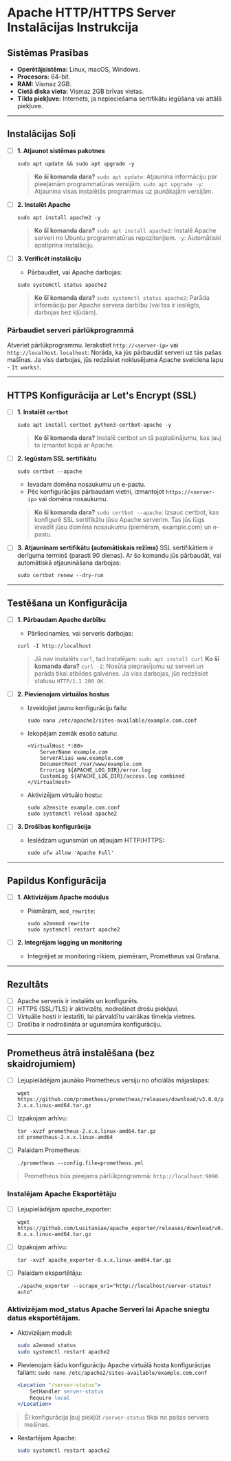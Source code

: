 # Apache HTTP/HTTPS Server Instalācijas Instrukcija

## Sistēmas Prasības
- **Operētājsistēma:** Linux, macOS, Windows.
- **Procesors:** 64-bit.
- **RAM:** Vismaz 2GB.
- **Cietā diska vieta:** Vismaz 2GB brīvas vietas.
- **Tīkla piekļuve:** Internets, ja nepieciešama sertifikātu iegūšana vai attālā piekļuve.

---

## Instalācijas Soļi

 - [ ] **1. Atjaunot sistēmas pakotnes**
    ```
    sudo apt update && sudo apt upgrade -y
    ```
    > **Ko šī komanda dara?**
    `sudo apt update`: Atjaunina informāciju par pieejamām programmatūras versijām.
    `sudo apt upgrade -y`: Atjaunina visas instalētās programmas uz jaunākajām versijām.

 - [ ] **2. Instalēt Apache**
    ```
    sudo apt install apache2 -y
    ```
    > **Ko šī komanda dara?**
    `sudo apt install apache2`: Instalē Apache serveri no Ubuntu programmatūras repozitorijiem.
    `-y`: Automātiski apstiprina instalāciju.

 - [ ] **3. Verificēt instalāciju**
    - Pārbaudiet, vai Apache darbojas:
    ```
    sudo systemctl status apache2
    ```
    > **Ko šī komanda dara?**
    `sudo systemctl status apache2`: Parāda informāciju par Apache servera darbību (vai tas ir ieslēgts, darbojas bez kļūdām).

### Pārbaudiet serveri pārlūkprogrammā
Atveriet pārlūkprogrammu.
Ierakstiet `http://<server-ip>` vai `http://localhost`.
`localhost`: Norāda, ka jūs pārbaudāt serveri uz tās pašas mašīnas.
Ja viss darbojas, jūs redzēsiet noklusējuma Apache sveiciena lapu - `It works!`.


---

## HTTPS Konfigurācija ar Let's Encrypt (SSL)

- [ ] **1. Instalēt `certbot`**
    ```
    sudo apt install certbot python3-certbot-apache -y
    ```
    > **Ko šī komanda dara?**
    Instalē certbot un tā paplašinājumu, kas ļauj to izmantot kopā ar Apache.

- [ ] **2. Iegūstam SSL sertifikātu**
    ```
    sudo certbot --apache
    ```
    - Ievadam domēna nosaukumu un e-pastu.
    - Pēc konfigurācijas pārbaudam vietni, izmantojot `https://<server-ip>` vai domēna nosaukumu.
    > **Ko šī komanda dara?**
`sudo certbot --apache`: Izsauc certbot, kas konfigurē SSL sertifikātu jūsu Apache serverim.
Tas jūs lūgs ievadīt jūsu domēna nosaukumu (piemēram, example.com) un e-pastu.

- [ ] **3. Atjauninam sertifikātu (automātiskais režīms)**
SSL sertifikātiem ir derīguma termiņš (parasti 90 dienas). Ar šo komandu jūs pārbaudāt, vai automātiskā atjaunināšana darbojas:
    ```
    sudo certbot renew --dry-run
    ```

---

## Testēšana un Konfigurācija

- [ ] **1. Pārbaudam Apache darbību**
    - Pārliecinamies, vai serveris darbojas:
    ```
    curl -I http://localhost
    ```
    > Jā nav instalēts `curl`, tad instalējam: `sudo apt install curl`
    > **Ko šī komanda dara?**
`curl -I`: Nosūta pieprasījumu uz serveri un parāda tikai atbildes galvenes. Ja viss darbojas, jūs redzēsiet statusu `HTTP/1.1 200 OK`.

- [ ] **2. Pievienojam virtuālos hostus**
    - Izveidojiet jaunu konfigurāciju failu:
        ```
        sudo nano /etc/apache2/sites-available/example.com.conf
        ```
    - Iekopējam zemāk esošo saturu:
        ```
        <VirtualHost *:80>
            ServerName example.com
            ServerAlias www.example.com
            DocumentRoot /var/www/example.com
            ErrorLog ${APACHE_LOG_DIR}/error.log
            CustomLog ${APACHE_LOG_DIR}/access.log combined
        </VirtualHost>
        ```
    - Aktivizējam virtuālo hostu:
        ```
        sudo a2ensite example.com.conf
        sudo systemctl reload apache2
        ```

- [ ] **3. Drošības konfigurācija**
    - Ieslēdzam ugunsmūri un atļaujam HTTP/HTTPS:
        ```
        sudo ufw allow 'Apache Full'
        ```

---

## Papildus Konfigurācija
- [ ] **1. Aktivizējam Apache moduļus**
    - Piemēram, `mod_rewrite`:
        ```
        sudo a2enmod rewrite
        sudo systemctl restart apache2
        ```

- [ ] **2. Integrējam logging un monitoring**
    - Integrējiet ar monitoring rīkiem, piemēram, Prometheus vai Grafana.

---

## Rezultāts
- [ ] Apache serveris ir instalēts un konfigurēts.
- [ ] HTTPS (SSL/TLS) ir aktivizēts, nodrošinot drošu piekļuvi.
- [ ] Virtuālie hosti ir iestatīti, lai pārvaldītu vairākas tīmekļa vietnes.
- [ ] Drošība ir nodrošināta ar ugunsmūra konfigurāciju.

---
## Prometheus ātrā instalēšana (bez skaidrojumiem)

 - [ ] Lejupielādējam jaunāko Prometheus versiju no oficiālās mājaslapas:
    ```
    wget https://github.com/prometheus/prometheus/releases/download/v3.0.0/prometheus-2.x.x.linux-amd64.tar.gz
    ```
 - [ ] Izpakojam arhīvu:
    ```
    tar -xvzf prometheus-2.x.x.linux-amd64.tar.gz
    cd prometheus-2.x.x.linux-amd64
    ```
 - [ ] Palaidam Prometheus:
    ```
    ./prometheus --config.file=prometheus.yml
    ```
> Prometheus būs pieejams pārlūkprogrammā: `http://localhost:9090`.

### Instalējam Apache Eksportētāju
 - [ ] Lejupielādējam apache_exporter:
    ```
    wget https://github.com/Lusitaniae/apache_exporter/releases/download/v0.x.x/apache_exporter-0.x.x.linux-amd64.tar.gz
    ```
 - [ ] Izpakojam arhīvu:
    ```
    tar -xvzf apache_exporter-0.x.x.linux-amd64.tar.gz
    ```
 - [ ] Palaidam eksportētāju:
    ```
    ./apache_exporter --scrape_uri="http://localhost/server-status?auto"
    ```




### Aktivizējam mod_status Apache Serverī lai Apache sniegtu datus eksportētājam.

 - Aktivizējam moduli:
    ```bash
    sudo a2enmod status
    sudo systemctl restart apache2
    ```
 - Pievienojam šādu konfigurāciju Apache virtuālā hosta konfigurācijas failam:
   `sudo nano /etc/apache2/sites-available/example.com.conf`
    ```apache
    <Location "/server-status">
        SetHandler server-status
        Require local
    </Location>
    ```
> Šī konfigurācija ļauj piekļūt `/server-status` tikai no pašas servera mašīnas.

 - Restartējam Apache:
    ```bash
    sudo systemctl restart apache2
    ```
